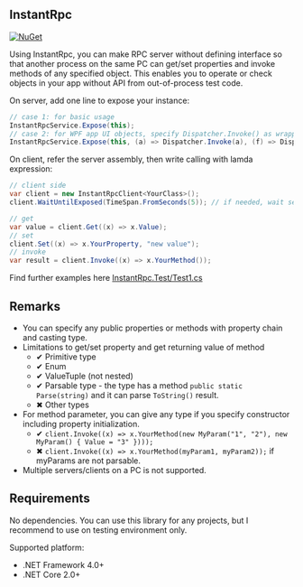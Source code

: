 InstantRpc
---
[![NuGet](https://img.shields.io/nuget/v/InstantRpc.svg)](https://www.nuget.org/packages/InstantRpc)

Using InstantRpc, you can make RPC server without defining interface so that another process on the same PC can get/set properties and invoke methods of any specified object. This enables you to operate or check objects in your app without API from out-of-process test code.

On server, add one line to expose your instance:

```csharp
// case 1: for basic usage
InstantRpcService.Expose(this);
// case 2: for WPF app UI objects, specify Dispatcher.Invoke() as wrappers to access the object
InstantRpcService.Expose(this, (a) => Dispatcher.Invoke(a), (f) => Dispatcher.Invoke(f));
```

On client, refer the server assembly, then write calling with lamda expression:

```csharp
// client side
var client = new InstantRpcClient<YourClass>();
client.WaitUntilExposed(TimeSpan.FromSeconds(5)); // if needed, wait server gets ready

// get
var value = client.Get((x) => x.Value);
// set
client.Set((x) => x.YourProperty, "new value");
// invoke
var result = client.Invoke((x) => x.YourMethod());
```

Find further examples here [InstantRpc.Test/Test1.cs](https://github.com/cactuaroid/InstantRpc/blob/main/InstantRpc.Test/Test1.cs)

Remarks
---
- You can specify any public properties or methods with property chain and casting type.
- Limitations to get/set property and get returning value of method
  - ✔ Primitive type
  - ✔ Enum
  - ✔ ValueTuple (not nested)
  - ✔ Parsable type - the type has a method `public static Parse(string)` and it can parse `ToString()` result.
  - ✖ Other types
- For method parameter, you can give any type if you specify constructor including property initialization.
  - ✔ `client.Invoke((x) => x.YourMethod(new MyParam("1", "2"), new MyParam() { Value = "3" })));`
  - ✖ `client.Invoke((x) => x.YourMethod(myParam1, myParam2));` if myParams are not parsable.
- Multiple servers/clients on a PC is not supported.

Requirements
---
No dependencies. You can use this library for any projects, but I recommend to use on testing environment only.

Supported platform:
- .NET Framework 4.0+
- .NET Core 2.0+
